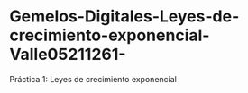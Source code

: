 # Gemelos-Digitales-Leyes-de-crecimiento-exponencial-Valle05211261-
Práctica 1: Leyes de crecimiento exponencial
